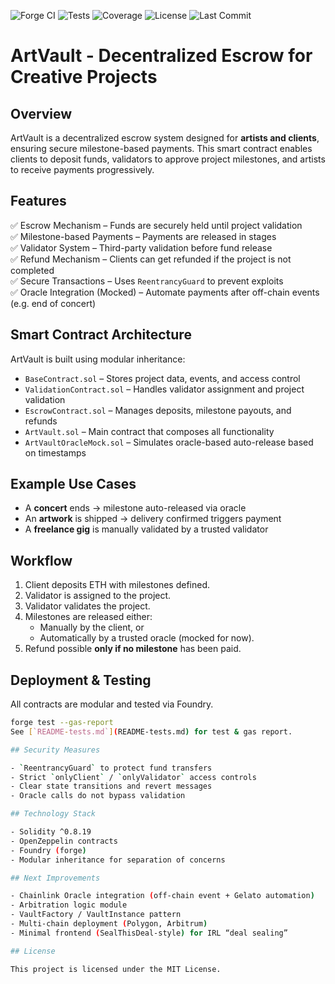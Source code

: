 ![Forge CI](https://github.com/HananeBendisari/ArtVault/actions/workflows/ci.yml/badge.svg)
![Tests](https://img.shields.io/badge/tests-100%25-green)
![Coverage](https://img.shields.io/badge/coverage-90%25-blue)
![License](https://img.shields.io/github/license/HananeBendisari/ArtVault)
![Last Commit](https://img.shields.io/github/last-commit/HananeBendisari/ArtVault)

# ArtVault - Decentralized Escrow for Creative Projects

## **Overview**
ArtVault is a decentralized escrow system designed for **artists and clients**, ensuring secure milestone-based payments. This smart contract enables clients to deposit funds, validators to approve project milestones, and artists to receive payments progressively.

## **Features**
✅ Escrow Mechanism – Funds are securely held until project validation  
✅ Milestone-based Payments – Payments are released in stages  
✅ Validator System – Third-party validation before fund release  
✅ Refund Mechanism – Clients can get refunded if the project is not completed  
✅ Secure Transactions – Uses `ReentrancyGuard` to prevent exploits  
✅ Oracle Integration (Mocked) – Automate payments after off-chain events (e.g. end of concert)  

## **Smart Contract Architecture**
ArtVault is built using modular inheritance:

- `BaseContract.sol` – Stores project data, events, and access control
- `ValidationContract.sol` – Handles validator assignment and project validation
- `EscrowContract.sol` – Manages deposits, milestone payouts, and refunds
- `ArtVault.sol` – Main contract that composes all functionality
- `ArtVaultOracleMock.sol` – Simulates oracle-based auto-release based on timestamps

## **Example Use Cases**
- A **concert** ends → milestone auto-released via oracle  
- An **artwork** is shipped → delivery confirmed triggers payment  
- A **freelance gig** is manually validated by a trusted validator  

## **Workflow**
1. Client deposits ETH with milestones defined.
2. Validator is assigned to the project.
3. Validator validates the project.
4. Milestones are released either:
   - Manually by the client, or  
   - Automatically by a trusted oracle (mocked for now).
5. Refund possible **only if no milestone** has been paid.

## **Deployment & Testing**

All contracts are modular and tested via Foundry.

```bash
forge test --gas-report
See [`README-tests.md`](README-tests.md) for test & gas report.

## Security Measures

- `ReentrancyGuard` to protect fund transfers  
- Strict `onlyClient` / `onlyValidator` access controls  
- Clear state transitions and revert messages  
- Oracle calls do not bypass validation

## Technology Stack

- Solidity ^0.8.19  
- OpenZeppelin contracts  
- Foundry (forge)  
- Modular inheritance for separation of concerns

## Next Improvements

- Chainlink Oracle integration (off-chain event + Gelato automation)  
- Arbitration logic module  
- VaultFactory / VaultInstance pattern  
- Multi-chain deployment (Polygon, Arbitrum)  
- Minimal frontend (SealThisDeal-style) for IRL “deal sealing”

## License

This project is licensed under the MIT License.

